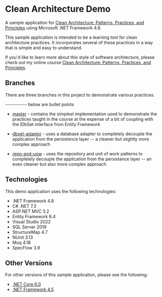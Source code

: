 
# Clean Architecture Demo
A sample application for [Clean Architecture: Patterns, Practices, and Principles](https://pluralsight.pxf.io/clean-architecture) using Microsoft .NET Framework 4.8.

This sample application is intended to be a learning tool for clean architecture practices. It incorporates several of these practices in a way that is simple and easy to understand.

If you'd like to learn more about this style of software architecture, please check out my online course [Clean Architecture: Patterns, Practices, and Principles](https://pluralsight.pxf.io/clean-architecture).

## Branches
There are three branches in this project to demonstrate various practices:


----------- below are bullet points
 - [master](https://github.com/matthewrenze/clean-architecture-demo/tree/master) - contains the simplest implementation used to demonstrate the practices taught in the course at the expense of a bit of coupling with the IDbSet interface from Entity Framework

 - [dbset-adaptor](https://github.com/matthewrenze/clean-architecture-demo/tree/dbset-adapter) - uses a database adapter to completely decouple the application from the persistence layer -- a cleaner but slightly more complex approach

 - [repo-and-uow](https://github.com/matthewrenze/clean-architecture-demo/tree/repo-and-uow) - uses the repository and unit of work patterns to completely decouple the application from the persistance layer -- an even cleaner but also more complex approach

## Technologies
This demo application uses the following technologies:
 - .NET Framework 4.8
 - C# .NET 7.3
 - ASP.NET MVC 5.2
 - Entity Framework 6.4
 - Visual Studio 2022
 - SQL Server 2019
 - StructureMap 4.7
 - NUnit 3.13
 - Moq 4.18
 - SpecFlow 3.9

## Other Versions
For other versions of this sample application, please see the following:
 - [.NET Core 6.0](https://github.com/matthewrenze/clean-architecture-core)
 - [.NET Framework 4.5](https://github.com/matthewrenze/clean-architecture-demo/tree/v4.5)
